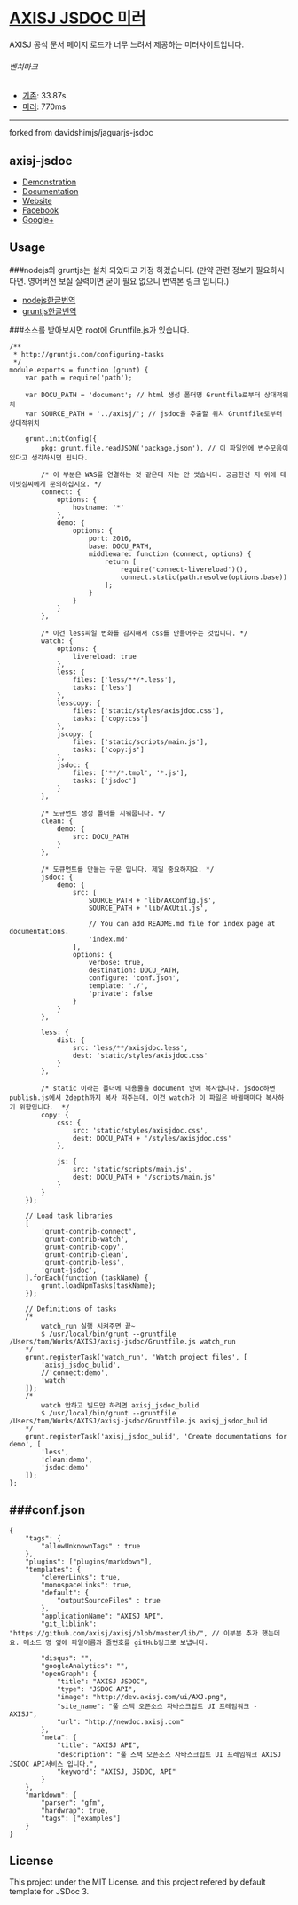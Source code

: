 # [AXISJ JSDOC 미러](https://axisj.kyg.kr/)

AXISJ 공식 문서 페이지 로드가 너무 느려서 제공하는 미러사이트입니다.

###### 벤치마크
 - [기존](http://jdoc.axisj.com/document/index.html): 33.87s
 - [미러](https://axisj.kyg.kr/): 770ms
 
----------------------------------------

forked from davidshimjs/jaguarjs-jsdoc

axisj-jsdoc
---
- [Demonstration](http://dev.axisj.com)
- [Documentation](http://newdoc.axisj.com)
- [Website](http://www.axisj.com)
- [Facebook](http://facebook.com/axisj)
- [Google+](http://google.com/+axisj)

Usage
---
###nodejs와 gruntjs는 설치 되었다고 가정 하겠습니다. 
(만약 관련 정보가 필요하시다면. 영어버전 보실 실력이면 굳이 필요 없으니 번역본 링크 입니다.)
- [nodejs한글번역](http://nodejs.sideeffect.kr/docs/)
- [gruntjs한글번역](http://gruntjs-kr.herokuapp.com/getting-started)

###소스를 받아보시면 root에 Gruntfile.js가 있습니다.
```
/**
 * http://gruntjs.com/configuring-tasks
 */
module.exports = function (grunt) {
    var path = require('path');

    var DOCU_PATH = 'document'; // html 생성 폴더명 Gruntfile로부터 상대적위치
    var SOURCE_PATH = '../axisj/'; // jsdoc을 추출할 위치 Gruntfile로부터 상대적위치

    grunt.initConfig({
        pkg: grunt.file.readJSON('package.json'), // 이 파일안에 변수모음이 있다고 생각하시면 됩니다.

        /* 이 부분은 WAS를 연결하는 것 같은데 저는 안 썻습니다. 궁금한건 저 위에 데이빗심씨에게 문의하십시요. */
        connect: {
            options: {
                hostname: '*'
            },
            demo: {
                options: {
                    port: 2016,
                    base: DOCU_PATH,
                    middleware: function (connect, options) {
                        return [
                            require('connect-livereload')(),
                            connect.static(path.resolve(options.base))
                        ];
                    }
                }
            }
        },

        /* 이건 less파일 변화를 감지해서 css를 만들어주는 것입니다. */
        watch: {
            options: {
                livereload: true
            },
            less: {
                files: ['less/**/*.less'],
                tasks: ['less']
            },
            lesscopy: {
                files: ['static/styles/axisjdoc.css'],
                tasks: ['copy:css']
            },
            jscopy: {
                files: ['static/scripts/main.js'],
                tasks: ['copy:js']
            },
            jsdoc: {
                files: ['**/*.tmpl', '*.js'],
                tasks: ['jsdoc']
            }
        },

        /* 도규먼트 생성 폴더를 지워줍니다. */
        clean: {
            demo: {
                src: DOCU_PATH
            }
        },

        /* 도큐먼트를 만들는 구문 입니다. 제일 중요하지요. */
        jsdoc: {
            demo: {
                src: [
	                SOURCE_PATH + 'lib/AXConfig.js',
	                SOURCE_PATH + 'lib/AXUtil.js',

                    // You can add README.md file for index page at documentations.
                    'index.md'
                ],
                options: {
                    verbose: true,
                    destination: DOCU_PATH,
                    configure: 'conf.json',
                    template: './',
                    'private': false
                }
            }
        },

        less: {
            dist: {
                src: 'less/**/axisjdoc.less',
                dest: 'static/styles/axisjdoc.css'
            }
        },

        /* static 이라는 폴더에 내용물을 document 안에 복사합니다. jsdoc하면 publish.js에서 2depth까지 복사 떠주는데. 이건 watch가 이 파일은 바뀔때마다 복사하기 위함입니다.  */
        copy: {
            css: {
                src: 'static/styles/axisjdoc.css',
                dest: DOCU_PATH + '/styles/axisjdoc.css'
            },

            js: {
                src: 'static/scripts/main.js',
                dest: DOCU_PATH + '/scripts/main.js'
            }
        }
    });

    // Load task libraries
    [
        'grunt-contrib-connect',
        'grunt-contrib-watch',
        'grunt-contrib-copy',
        'grunt-contrib-clean',
        'grunt-contrib-less',
        'grunt-jsdoc',
    ].forEach(function (taskName) {
        grunt.loadNpmTasks(taskName);
    });

    // Definitions of tasks
    /*
        watch_run 실행 시켜주면 끝~
        $ /usr/local/bin/grunt --gruntfile /Users/tom/Works/AXISJ/axisj-jsdoc/Gruntfile.js watch_run
    */
    grunt.registerTask('watch_run', 'Watch project files', [
        'axisj_jsdoc_bulid',
        //'connect:demo',
        'watch'
    ]);
    /*
        watch 안하고 빌드만 하려면 axisj_jsdoc_bulid
        $ /usr/local/bin/grunt --gruntfile /Users/tom/Works/AXISJ/axisj-jsdoc/Gruntfile.js axisj_jsdoc_bulid
    */
    grunt.registerTask('axisj_jsdoc_bulid', 'Create documentations for demo', [
        'less',
        'clean:demo',
        'jsdoc:demo'
    ]);
};
```

###conf.json
---

```
{
	"tags": {
		"allowUnknownTags" : true
	},
	"plugins": ["plugins/markdown"],
	"templates": {
		"cleverLinks": true,
		"monospaceLinks": true,
		"default": {
			"outputSourceFiles" : true
		},
		"applicationName": "AXISJ API",
		"git_liblink": "https://github.com/axisj/axisj/blob/master/lib/", // 이부분 추가 했는데요. 메소드 명 옆에 파일이름과 줄번호를 gitHub링크로 보냅니다.

		"disqus": "",
		"googleAnalytics": "",
		"openGraph": {
			"title": "AXISJ JSDOC",
			"type": "JSDOC API",
			"image": "http://dev.axisj.com/ui/AXJ.png",
			"site_name": "풀 스택 오픈소스 자바스크립트 UI 프레임워크 - AXISJ",
			"url": "http://newdoc.axisj.com"
		},
		"meta": {
			"title": "AXISJ API",
			"description": "풀 스택 오픈소스 자바스크립트 UI 프레임워크 AXISJ JSDOC API서비스 입니다.",
			"keyword": "AXISJ, JSDOC, API"
		}
	},
	"markdown": {
		"parser": "gfm",
		"hardwrap": true,
		"tags": ["examples"]
	}
}
```

License
---
This project under the MIT License. and this project refered by default template for JSDoc 3.
